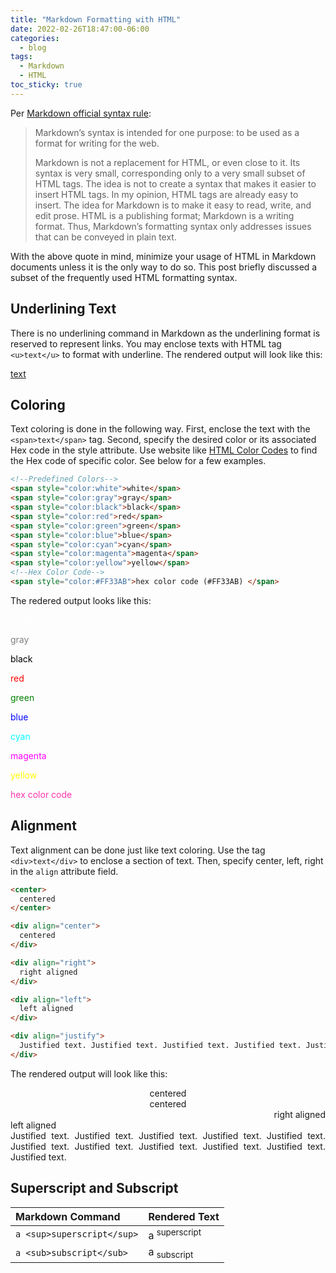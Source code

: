 ```yaml
---
title: "Markdown Formatting with HTML"
date: 2022-02-26T18:47:00-06:00
categories:
  - blog
tags:
  - Markdown
  - HTML
toc_sticky: true
---
```


Per [Markdown official syntax rule]:

> Markdown’s syntax is intended for one purpose: to be used as a format for writing for the web.
>
> Markdown is not a replacement for HTML, or even close to it. Its syntax is very small, corresponding only to a very small subset of HTML tags. The idea is not to create a syntax that makes it easier to insert HTML tags. In my opinion, HTML tags are already easy to insert. The idea for Markdown is to make it easy to read, write, and edit prose. HTML is a publishing format; Markdown is a writing format. Thus, Markdown’s formatting syntax only addresses issues that can be conveyed in plain text.

With the above quote in mind, minimize your usage of HTML in Markdown documents unless it is the only way to do so. This post briefly discussed a subset of the frequently used HTML formatting syntax. 

[Markdown official syntax rule]: https://daringfireball.net/projects/markdown/syntax#html

## Underlining Text

There is no underlining command in Markdown as the underlining format is reserved to represent links. You may enclose texts with HTML tag `<u>text</u>` to format with underline. The rendered output will look like this:

<u>text</u>

## Coloring

Text coloring is done in the following way. First, enclose the text with the `<span>text</span>` tag. Second, specify the desired color or its associated Hex code in the style attribute. Use website like [HTML Color Codes](https://htmlcolorcodes.com) to find the Hex code of specific color. See below for a few examples.

```html
<!--Predefined Colors-->
<span style="color:white">white</span>
<span style="color:gray">gray</span>
<span style="color:black">black</span>
<span style="color:red">red</span>
<span style="color:green">green</span>
<span style="color:blue">blue</span>
<span style="color:cyan">cyan</span>
<span style="color:magenta">magenta</span>
<span style="color:yellow">yellow</span>
<!--Hex Color Code-->
<span style="color:#FF33AB">hex color code (#FF33AB) </span>
```

The redered output looks like this:

<span style="color:white">white</span>

<span style="color:gray">gray</span>

<span style="color:black">black</span>

<span style="color:red">red</span>

<span style="color:green">green</span>

<span style="color:blue">blue</span>

<span style="color:cyan">cyan</span>

<span style="color:magenta">magenta</span>

<span style="color:yellow">yellow</span>

<span style="color:#FF33AB">hex color code</span>

## Alignment

Text alignment can be done just like text coloring. Use the tag `<div>text</div>` to enclose a section of text. Then, specify center, left, right in the `align` attribute field.

```html
<center>
  centered
</center>

<div align="center">
  centered
</div>

<div align="right">
  right aligned
</div>

<div align="left">
  left aligned
</div>

<div align="justify">
  Justified text. Justified text. Justified text. Justified text. Justified text. Justified text. Justified text. Justified text. Justified text. Justified text. Justified text. 
</div>
```

The rendered output will look like this:

<center>
  centered
</center>

<div align="center">
  centered
</div>

<div align="right">
  right aligned
</div>

<div align="left">
  left aligned
</div>

<div align="justify">
  Justified text. Justified text. Justified text. Justified text. Justified text. Justified text. Justified text. Justified text. Justified text. Justified text. Justified text. 
</div>

## Superscript and Subscript

| Markdown Command | Rendered Text |
| :--------------- | :------------ |
| `a <sup>superscript</sup>` | a <sup>superscript</sup> |
| `a <sub>subscript</sub>`   | a <sub>subscript</sub> |
